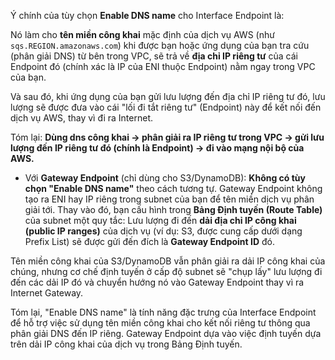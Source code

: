 Ý chính của tùy chọn **Enable DNS name** cho Interface Endpoint là:

Nó làm cho **tên miền công khai** mặc định của dịch vụ AWS (như `sqs.REGION.amazonaws.com`) khi được bạn hoặc ứng dụng của bạn tra cứu (phân giải DNS) từ bên trong VPC, sẽ trả về **địa chỉ IP riêng tư** của cái Endpoint đó (chính xác là IP của ENI thuộc Endpoint) nằm ngay trong VPC của bạn.

Và sau đó, khi ứng dụng của bạn gửi lưu lượng đến địa chỉ IP riêng tư đó, lưu lượng sẽ được đưa vào cái "lối đi tắt riêng tư" (Endpoint) này để kết nối đến dịch vụ AWS, thay vì đi ra Internet.

Tóm lại: **Dùng dns công khai -> phân giải ra IP riêng tư trong VPC -> gửi lưu lượng đến IP riêng tư đó (chính là Endpoint) -> đi vào mạng nội bộ của AWS.**

- Với **Gateway Endpoint** (chỉ dùng cho S3/DynamoDB): **Không có tùy chọn "Enable DNS name"** theo cách tương tự. Gateway Endpoint không tạo ra ENI hay IP riêng trong subnet của bạn để tên miền dịch vụ phân giải tới. Thay vào đó, bạn cấu hình trong **Bảng Định tuyến (Route Table)** của subnet một quy tắc: Lưu lượng đi đến **dải địa chỉ IP công khai (public IP ranges)** của dịch vụ (ví dụ: S3, được cung cấp dưới dạng Prefix List) sẽ được gửi đến đích là **Gateway Endpoint ID** đó.

Tên miền công khai của S3/DynamoDB vẫn phân giải ra dải IP công khai của chúng, nhưng cơ chế định tuyến ở cấp độ subnet sẽ "chụp lấy" lưu lượng đi đến các dải IP đó và chuyển hướng nó vào Gateway Endpoint thay vì ra Internet Gateway.

Tóm lại, "Enable DNS name" là tính năng đặc trưng của Interface Endpoint để hỗ trợ việc sử dụng tên miền công khai cho kết nối riêng tư thông qua phân giải DNS đến IP riêng. Gateway Endpoint dựa vào việc định tuyến dựa trên dải IP công khai của dịch vụ trong Bảng Định tuyến.
